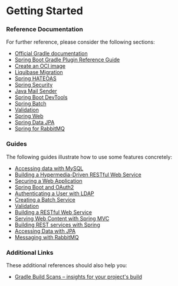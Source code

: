 # Getting Started

### Reference Documentation

For further reference, please consider the following sections:

* [Official Gradle documentation](https://docs.gradle.org)
* [Spring Boot Gradle Plugin Reference Guide](https://docs.spring.io/spring-boot/docs/3.0.0-M3/gradle-plugin/reference/html/)
* [Create an OCI image](https://docs.spring.io/spring-boot/docs/3.0.0-M3/gradle-plugin/reference/html/#build-image)
* [Liquibase Migration](https://docs.spring.io/spring-boot/docs/3.0.0-M3/reference/htmlsingle/#howto.data-initialization.migration-tool.liquibase)
* [Spring HATEOAS](https://docs.spring.io/spring-boot/docs/3.0.0-M3/reference/htmlsingle/#web.spring-hateoas)
* [Spring Security](https://docs.spring.io/spring-boot/docs/3.0.0-M3/reference/htmlsingle/#web.security)
* [Java Mail Sender](https://docs.spring.io/spring-boot/docs/3.0.0-M3/reference/htmlsingle/#io.email)
* [Spring Boot DevTools](https://docs.spring.io/spring-boot/docs/3.0.0-M3/reference/htmlsingle/#using.devtools)
* [Spring Batch](https://docs.spring.io/spring-boot/docs/3.0.0-M3/reference/htmlsingle/#howto.batch)
* [Validation](https://docs.spring.io/spring-boot/docs/3.0.0-M3/reference/htmlsingle/#io.validation)
* [Spring Web](https://docs.spring.io/spring-boot/docs/3.0.0-M3/reference/htmlsingle/#web)
* [Spring Data JPA](https://docs.spring.io/spring-boot/docs/3.0.0-M3/reference/htmlsingle/#data.sql.jpa-and-spring-data)
* [Spring for RabbitMQ](https://docs.spring.io/spring-boot/docs/3.0.0-M3/reference/htmlsingle/#messaging.amqp)

### Guides

The following guides illustrate how to use some features concretely:

* [Accessing data with MySQL](https://spring.io/guides/gs/accessing-data-mysql/)
* [Building a Hypermedia-Driven RESTful Web Service](https://spring.io/guides/gs/rest-hateoas/)
* [Securing a Web Application](https://spring.io/guides/gs/securing-web/)
* [Spring Boot and OAuth2](https://spring.io/guides/tutorials/spring-boot-oauth2/)
* [Authenticating a User with LDAP](https://spring.io/guides/gs/authenticating-ldap/)
* [Creating a Batch Service](https://spring.io/guides/gs/batch-processing/)
* [Validation](https://spring.io/guides/gs/validating-form-input/)
* [Building a RESTful Web Service](https://spring.io/guides/gs/rest-service/)
* [Serving Web Content with Spring MVC](https://spring.io/guides/gs/serving-web-content/)
* [Building REST services with Spring](https://spring.io/guides/tutorials/rest/)
* [Accessing Data with JPA](https://spring.io/guides/gs/accessing-data-jpa/)
* [Messaging with RabbitMQ](https://spring.io/guides/gs/messaging-rabbitmq/)

### Additional Links

These additional references should also help you:

* [Gradle Build Scans – insights for your project's build](https://scans.gradle.com#gradle)

